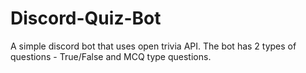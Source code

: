 # Discord-Quiz-Bot
A simple discord bot that uses open trivia API. The bot has 2 types of questions - True/False and MCQ type questions.
